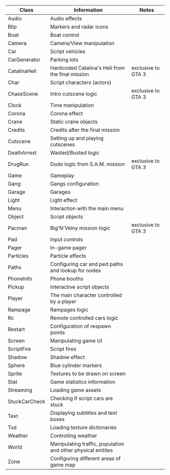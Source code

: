 | Class | Information | Notes
|-------|--------------|------|
| Audio | Audio effects
| Blip | Markers and radar icons
| Boat | Boat control
| Camera | Camera/View manipulation
| Car | Script vehicles
| CarGenerator | Parking lots
| CatalinaHeli | Hardcoded Catalina's Heli from the final mission | exclusive to GTA 3
| Char | Script characters (actors)
| ChaseScene | Intro cutscene logic | exclusive to GTA 3
| Clock | Time manipulation
| Corona | Corona effect
| Crane | Static crane objects
| Credits | Credits after the final mission 
| Cutscene | Setting up and playing cutscenes
| DeathArrest | Wasted/Busted logic
| DrugRun | Dodo logic from S.A.M. mission | exclusive to GTA 3
| Game | Gameplay
| Gang | Gangs configuration
| Garage | Garages
| Light | Light effect
| Menu | Interaction with the main menu 
| Object | Script objects
| Pacman | Big'N'Veiny mission logic | exclusive to GTA 3
| Pad | Input controls
| Pager | In-game pager
| Particles | Particle effects
| Paths | Configuring car and ped paths and lookup for nodes
| PhoneInfo | Phone booths
| Pickup | Interactive script objects
| Player | The main character controlled by a player
| Rampage | Rampages logic
| Rc | Remote controlled cars logic
| Restart | Configuration of respawn points
| Screen | Manipulating game UI
| ScriptFire | Script fires
| Shadow | Shadow effect
| Sphere | Blue cylinder markers
| Sprite | Textures to be drawn on screen
| Stat | Game statistics information
| Streaming | Loading game assets
| StuckCarCheck | Checking if script cars are stuck
| Text | Displaying subtitles and text boxes
| Txd | Loading texture dictionaries
| Weather | Controlling weather
| World | Manipulating traffic, population and other physical enitites
| Zone | Configuring different areas of game map 